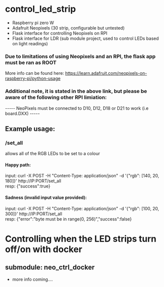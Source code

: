 # control_led_strip
- Raspberry pi zero W
- Adafruit Neopixels (30 strip, configurable but untested)
- Flask interface for controlling Neopixels on RPI
- Flask interface for LDR (sub module project, used to control LEDs based on light readings)

### Due to limitations of using Neopixels and an RPI, the flask app must be ran as ROOT
More info can be found here: https://learn.adafruit.com/neopixels-on-raspberry-pi/python-usage
### Additional note, it is stated in the above link, but please be aware of the following other RPI limiation:
----- NeoPixels must be connected to D10, D12, D18 or D21 to work (i.e board.DXX) -----

## Example usage:

### /set_all
allows all of the RGB LEDs to be set to a colour

#### Happy path:
input: curl -X POST -H "Content-Type: application/json" -d '{"rgb": [140, 20, 180]}' http://IP:PORT/set_all  
resp: {"success":true}  

#### Sadness (invalid input value provided):
input: curl -X POST -H "Content-Type: application/json" -d '{"rgb": [100, 20, 300]}' http://IP:PORT/set_all  
resp: {"error":"byte must be in range(0, 256)","success":false}  

# Controlling when the LED strips turn off/on with docker
## submodule: neo_ctrl_docker

- more info coming....
